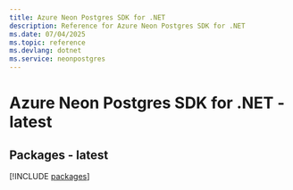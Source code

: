 ```yaml
---
title: Azure Neon Postgres SDK for .NET
description: Reference for Azure Neon Postgres SDK for .NET
ms.date: 07/04/2025
ms.topic: reference
ms.devlang: dotnet
ms.service: neonpostgres
---
```

# Azure Neon Postgres SDK for .NET - latest
## Packages - latest
[!INCLUDE [packages](neon-postgres-index.md)]
